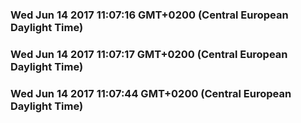 

### Wed Jun 14 2017 11:07:16 GMT+0200 (Central European Daylight Time) 
### Wed Jun 14 2017 11:07:17 GMT+0200 (Central European Daylight Time) 
### Wed Jun 14 2017 11:07:44 GMT+0200 (Central European Daylight Time) 
